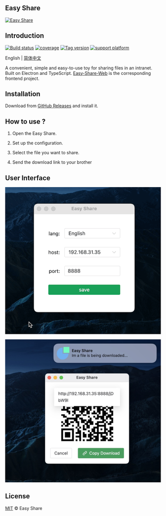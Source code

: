## Easy Share
<p>
  <a href="https://github.com/zkeyoung/Easy-Share"><img src="./static/logo.png" width="180" alt="Easy Share" /></a>
</p>

## Introduction
<p>
  <a href="https://github.com/zkeyoung/Easy-Share/actions/workflows/build-release.yml"><img src="https://github.com/zkeyoung/Easy-Share/actions/workflows/build-release.yml/badge.svg" alt="Build status"></a>
  <a href="https://coveralls.io/github/zkeyoung/Easy-Share"><img src="https://img.shields.io/coverallsCoverage/github/zkeyoung/Easy-Share" alt="coverage"></a>
  <a href="https://github.com/zkeyoung/Easy-Share/pulls"><img src="https://img.shields.io/badge/PRs-Welcome-ligreen" alt="Tag version"></a>
  <a href="https://github.com/zkeyoung/Easy-Share/releases"><img src="https://img.shields.io/badge/platform-MacOS%20%7C%20Windows%20%7C%20Linux-lightgrey" alt="support platform" /></a>
</p>

English | [简体中文](./README-CN.md)

A convenient, simple and easy-to-use toy for sharing files in an intranet. Built on Electron and TypeScript. [Easy-Share-Web](https://github.com/zkeyoung/Easy-Share-Web) is the corresponding frontend project.

## Installation

Download from [GitHub Releases](https://github.com/zkeyoung/Easy-Share/releases) and install it.

## How to use ?

1. Open the Easy Share.

2. Set up the configuration.

3. Select the file you want to share.

4. Send the download link to your brother

## User Interface

![screenshot1.png](https://raw.githubusercontent.com/zkeyoung/static/main/Easy-Share/use.gif)

<img src="https://raw.githubusercontent.com/zkeyoung/static/main/Easy-Share/notice.jpg" width="599" />

## License

[MIT](./LICENSE) © Easy Share